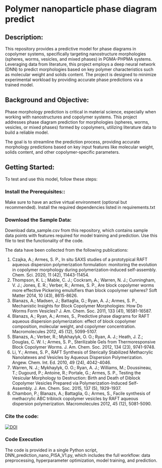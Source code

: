 # Polymer nanoparticle phase diagram predict

## Description:
This repository provides a predictive model for phase diagrams in copolymer systems, specifically targeting nanostructure morphologies (spheres, worms, vesicles, and mixed phases) in PGMA-PHPMA systems. Leveraging data from literature, this project employs a deep neural network (DNN) to predict morphologies based on key polymer characteristics such as molecular weight and solids content. The project is designed to minimize experimental workload by providing accurate phase predictions via a trained model.

## Background and Objective:
Phase morphology prediction is critical in material science, especially when working with nanostructures and copolymer systems. This project addresses phase diagram prediction for morphologies (spheres, worms, vesicles, or mixed phases) formed by copolymers, utilizing literature data to build a reliable model.

The goal is to streamline the prediction process, providing accurate morphology predictions based on key input features like molecular weight, solids content, and other copolymer-specific parameters.

## Getting Started:
To test and use this model, follow these steps:

### Install the Prerequisites::
Make sure to have an active virtual environment (optional but recommended).
Install the required dependencies listed in requirements.txt


### Download the Sample Data:
Download data_sample.csv from this repository, which contains sample data points with features required for model training and prediction. Use this file to test the functionality of the code.

The data have been collected from the following publications:

1.	Czajka, A.; Armes, S. P., In situ SAXS studies of a prototypical RAFT aqueous dispersion polymerization formulation: monitoring the evolution in copolymer morphology during polymerization-induced self-assembly. Chem. Sci. 2020, 11 (42), 11443-11454.
2.	Thompson, K. L.;  Mable, C. J.;  Cockram, A.;  Warren, N. J.;  Cunningham, V. J.;  Jones, E. R.;  Verber, R.; Armes, S. P., Are block copolymer worms more effective Pickering emulsifiers than block copolymer spheres? Soft Matter 2014, 10 (43), 8615-8626.
3.	Blanazs, A.;  Madsen, J.;  Battaglia, G.;  Ryan, A. J.; Armes, S. P., Mechanistic Insights for Block Copolymer Morphologies: How Do Worms Form Vesicles? J. Am. Chem. Soc. 2011, 133 (41), 16581-16587.
4.	Blanazs, A.;  Ryan, A.; Armes, S., Predictive phase diagrams for RAFT aqueous dispersion polymerization: effect of block copolymer composition, molecular weight, and copolymer concentration. Macromolecules 2012, 45 (12), 5099-5107.
5.	Blanazs, A.;  Verber, R.;  Mykhaylyk, O. O.;  Ryan, A. J.;  Heath, J. Z.;  Douglas, C. W. I.; Armes, S. P., Sterilizable Gels from Thermoresponsive Block Copolymer Worms. J. Am. Chem. Soc. 2012, 134 (23), 9741-9748.
6.	Li, Y.; Armes, S. P., RAFT Synthesis of Sterically Stabilized Methacrylic Nanolatexes and Vesicles by Aqueous Dispersion Polymerization. Angew. Chem. Int. Ed. 2010, 49 (24), 4042-4046.
7.	Warren, N. J.;  Mykhaylyk, O. O.;  Ryan, A. J.;  Williams, M.;  Doussineau, T.;  Dugourd, P.;  Antoine, R.;  Portale, G.; Armes, S. P., Testing the Vesicular Morphology to Destruction: Birth and Death of Diblock Copolymer Vesicles Prepared via Polymerization-Induced Self-Assembly. J. Am. Chem. Soc. 2015, 137 (5), 1929-1937.
8.	Chambon, P.;  Blanazs, A.;  Battaglia, G.; Armes, S., Facile synthesis of methacrylic ABC triblock copolymer vesicles by RAFT aqueous dispersion polymerization. Macromolecules 2012, 45 (12), 5081-5090.

### Cite the code: 
[![DOI](https://zenodo.org/badge/887578376.svg)](https://doi.org/10.5281/zenodo.14143425)




### Code Execution
The code is provided in a single Python script, DNN_prediction_nano_PISA_V1.py, which includes the full workflow: data preprocessing, hyperparameter optimization, model training, and prediction.

